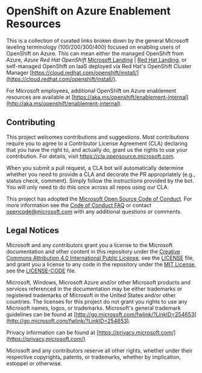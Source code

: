 # OpenShift on Azure Enablement Resources

This is a collection of curated links broken down by the general Microsoft leveling terminology (100/200/300/400) focused on enabling users of OpenShift on Azure. This can mean either the managed OpenShift from Azure, *Azure Red Hat OpenShift* [Microsoft Landing](https://azure.microsoft.com/services/openshift/) | [Red Hat Landing](https://www.openshift.com/products/azure-openshift), or self-managed OpenShift on IaaS deployed via Red Hat's OpenShift Cluster Manager [https://cloud.redhat.com/openshift/install/](https://cloud.redhat.com/openshift/install/).

For Microsoft employees, additional OpenShift on Azure enablement resources are available at [https://aka.ms/openshift/enablement-internal](http://aka.ms/openshift/enablement-internal).

## Contributing

This project welcomes contributions and suggestions.  Most contributions require you to agree to a
Contributor License Agreement (CLA) declaring that you have the right to, and actually do, grant us the rights to use your contribution. For details, visit https://cla.opensource.microsoft.com.

When you submit a pull request, a CLA bot will automatically determine whether you need to provide
a CLA and decorate the PR appropriately (e.g., status check, comment). Simply follow the instructions provided by the bot. You will only need to do this once across all repos using our CLA.

This project has adopted the [Microsoft Open Source Code of Conduct](https://opensource.microsoft.com/codeofconduct/). For more information see the [Code of Conduct FAQ](https://opensource.microsoft.com/codeofconduct/faq/) or contact [opencode@microsoft.com](mailto:opencode@microsoft.com) with any additional questions or comments.

## Legal Notices

Microsoft and any contributors grant you a license to the Microsoft documentation and other content in this repository under the [Creative Commons Attribution 4.0 International Public License](https://creativecommons.org/licenses/by/4.0/legalcode), see the [LICENSE](LICENSE) file, and grant you a license to any code in the repository under the [MIT License](https://opensource.org/licenses/MIT), see the [LICENSE-CODE](LICENSE-CODE) file.

Microsoft, Windows, Microsoft Azure and/or other Microsoft products and services referenced in the documentation may be either trademarks or registered trademarks of Microsoft in the United States and/or other countries. The licenses for this project do not grant you rights to use any Microsoft names, logos, or trademarks. Microsoft's general trademark guidelines can be found at [http://go.microsoft.com/fwlink/?LinkID=254653](http://go.microsoft.com/fwlink/?LinkID=254653).

Privacy information can be found at [https://privacy.microsoft.com/](https://privacy.microsoft.com/)

Microsoft and any contributors reserve all other rights, whether under their respective copyrights, patents, or trademarks, whether by implication, estoppel or otherwise.
